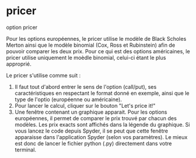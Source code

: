# pricer
option pricer

Pour les options européennes, le pricer utilise le modèle de Black Scholes Merton ainsi que le modèle binomial (Cox, Ross et Rubinstein) afin de pouvoir comparer les deux prix.
Pour ce qui est des options américaines, le pricer utilise uniquement le moèdle binomial, celui-ci étant le plus approprié. 


Le pricer s'utilise comme suit : 

1) Il faut tout d'abord entrer le sens de l'option (call/put), ses caractéristiques en respectant le format donné en exemple, ainsi que le type de l'optio (européenne ou américaine). 
2) Pour lancer le calcul, cliquer sur le bouton "Let's price it!"
3) Une fenêtre contenant un graphique apparait. Pour les options européennes, il permet de comparer le prix trouvé par chacun des modèles. Les prix exacts sont affichés dans la légende du graphique.
Si vous lancez le code depuis Spyder, il se peut que cette fenêtre apparaisse dans l'application Spyder (selon vos paramètres). Le mieux est donc de lancer le fichier python (.py) directement dans votre terminal. 
